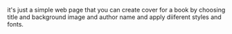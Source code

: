 it's just a simple web page that you can create cover for a book by choosing title and background image and author name and apply diiferent styles and fonts.
